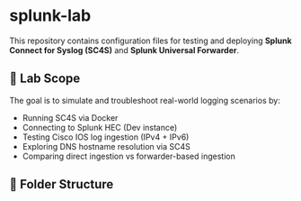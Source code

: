 # splunk-lab

This repository contains configuration files for testing and deploying **Splunk Connect for Syslog (SC4S)** and **Splunk Universal Forwarder**.

## 🧪 Lab Scope

The goal is to simulate and troubleshoot real-world logging scenarios by:

- Running SC4S via Docker
- Connecting to Splunk HEC (Dev instance)
- Testing Cisco IOS log ingestion (IPv4 + IPv6)
- Exploring DNS hostname resolution via SC4S
- Comparing direct ingestion vs forwarder-based ingestion

## 📁 Folder Structure

